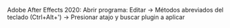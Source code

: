 Adobe After Effects 2020: 
Abrir programa:
Editar -> Métodos abreviados del teclado (Ctrl+Alt+') -> Presionar atajo y buscar plugin a aplicar
